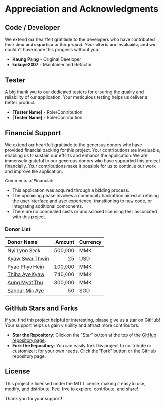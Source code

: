 # Appreciation and Acknowledgments

## Code / Developer

We extend our heartfelt gratitude to the developers who have contributed their time and expertise to this project. Your efforts are invaluable, and we couldn't have made this progress without you.

- **Kaung Paing** - Original Developer
- **kokoye2007** - Maintainer and Refactor

## Tester

A big thank you to our dedicated testers for ensuring the quality and reliability of our application. Your meticulous testing helps us deliver a better product.

- **[Tester Name]** - Role/Contribution
- **[Tester Name]** - Role/Contribution


## Financial Support

We extend our heartfelt gratitude to the generous donors who have provided financial backing for this project. Your contributions are invaluable, enabling us to sustain our efforts and enhance the application.
We are immensely grateful to our generous donors who have supported this project financially. Your contributions make it possible for us to continue our work and improve the application.

Comments of Financial:
- This application was acquired through a bidding process.
- The upcoming phase involves a community hackathon aimed at refining the user interface and user experience, transitioning to new code, or integrating additional components.
- There are no concealed costs or undisclosed licensing fees associated with this project.

### Donor List

| Donor Name         |  Amount | Currency |
|:-------------------|--------:|:---------|
| Nyi Lynn Seck      | 500,000 | MMK      |
| [Kyaw Swar Thwin](https://github.com/kyawswarthwin)   | 25      | USD      |
| [Pyae Phyo Hein](https://github.com/pyaephyohein)     | 100,000 | MMK      |
| [Thiha Aye Kyaw](https://github.com/frozencity)       | 740,000 | MMK      |
| [Aung Myat Thu](https://github.com/zenzue)            | 300,000 | MMK      |
| [Sandar Min Aye](https://github.com/sandarma)         | 50 | SGD      |

## GitHub Stars and Forks

If you find this project helpful or interesting, please give us a star on GitHub! Your support helps us gain visibility and attract more contributors.

- **Star the Repository**: Click on the "Star" button at the top of the [GitHub repository page](https://github.com/fossmyanmar/myanmar_astro_horo).
- **Fork the Repository**: You can easily fork this project to contribute or customize it for your own needs. Click the "Fork" button on the GitHub repository page.

## License

This project is licensed under the MIT License, making it easy to use, modify, and distribute. Feel free to explore, contribute, and share!

Thank you for your support!

